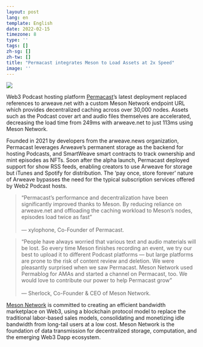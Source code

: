 ```yaml
---
layout: post
lang: en
template: English
date: 2022-02-15
timezone: 8
type: ''
tags: []
zh-sg: []
zh-tw: []
title: "Permacast integrates Meson to Load Assets at 2x Speed"
image: ''
---
```


![](https://raw.githubusercontent.com/bitruss/img/main/2021/202205271326231.png)

Web3 Podcast hosting platform [Permacast](https://permacast.net/)’s latest deployment replaced references to arweave.net with a custom Meson Network endpoint URL which provides decentralized caching across over 30,000 nodes. Assets such as the Podcast cover art and audio files themselves are accelerated, decreasing the load time from 249ms with arweave.net to just 113ms using Meson Network.

Founded in 2021 by developers from the arweave.news organization, Permacast leverages Arweave’s permanent storage as the backend for hosting Podcasts, and SmartWeave smart contracts to track ownership and mint episodes as NFTs. Soon after the alpha launch, Permacast deployed support for show RSS feeds, enabling creators to use Arweave for storage but iTunes and Spotify for distribution. The ‘pay once, store forever’ nature of Arweave bypasses the need for the typical subscription services offered by Web2 Podcast hosts.

>“Permacast’s performance and decentralization have been significantly improved thanks to Meson. By reducing reliance on arweave.net and offloading the caching workload to Meson’s nodes, episodes load twice as fast”<br><br>— xylophone, Co-Founder of Permacast.

>“People have always worried that various text and audio materials will be lost. So every time Meson finishes recording an event, we try our best to upload it to different Podcast platforms — but large platforms are prone to the risk of content review and deletion. We were pleasantly surprised when we saw Permacast. Meson Network used Permablog for AMAs and started a channel on Permacast, too. We would love to contribute our power to help Permacast grow”<br><br>— Sherlock, Co-Founder & CEO of Meson Network.

[Meson Network](https://meson.network/) is committed to creating an efficient bandwidth marketplace on Web3, using a blockchain protocol model to replace the traditional labor-based sales models, consolidating and monetizing idle bandwidth from long-tail users at a low cost. Meson Network is the foundation of data transmission for decentralized storage, computation, and the emerging Web3 Dapp ecosystem.